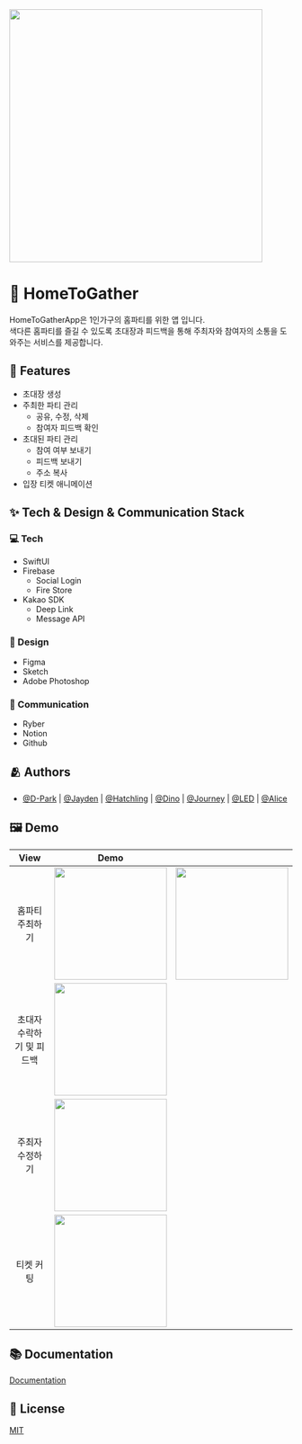 <img src="https://user-images.githubusercontent.com/77766769/174528560-2ff02299-b28d-42be-8894-1b2ee0a6b95d.png" height="450"/>

# 🥳 HomeToGather

HomeToGatherApp은 1인가구의 홈파티를 위한 앱 입니다.<br/>
색다른 홈파티를 즐길 수 있도록 초대장과 피드백을 통해 주최자와 참여자의 소통을 도와주는 서비스를 제공합니다.


## :pushpin: Features
- 초대장 생성
- 주최한 파티 관리
  - 공유, 수정, 삭제
  - 참여자 피드백 확인
- 초대된 파티 관리
  - 참여 여부 보내기  
  - 피드백 보내기
  - 주소 복사
-  입장 티켓 애니메이션


## :sparkles: Tech & Design & Communication   Stack

### 💻 Tech
- SwiftUI  
- Firebase
  - Social Login
  - Fire Store
- Kakao SDK
  - Deep Link
  - Message API

### 🎨 Design
- Figma
- Sketch
- Adobe Photoshop

### 💬 Communication
- Ryber
- Notion
- Github 

## :people_hugging: Authors

- [@D-Park](https://www.github.com/Junghoon-P) | [@Jayden](https://www.github.com/jayden000106) | [@Hatchling](https://github.com/woo0dev) | [@Dino](https://github.com/d0yvn) | [@Journey](https://github.com/gojeongseog) | [@LED](https://www.github.com/sm-amoled) | [@Alice](https://github.com/ejalice)


## :framed_picture: Demo


<!-- ![App Screenshot](https://user-images.githubusercontent.com/77766769/174525276-7db044f5-0ea2-4461-8abe-f2323e0f9f80.gif)
![App Screenshot](https://user-images.githubusercontent.com/77766769/174525118-9ecab697-a66c-4716-a3c7-a25d99de0a28.gif)
![App Screenshot](https://user-images.githubusercontent.com/77766769/174525126-53ceb35f-0a06-45db-a172-c82a340dee14.gif)
![App Screenshot](https://user-images.githubusercontent.com/77766769/174525134-488b26c8-c9ea-406a-9b03-dad3361156c0.gif)
![App Screenshot](https://user-images.githubusercontent.com/77766769/174525139-0006a375-8d5a-4ec2-b3b1-24ac5909cb62.gif) -->

| View | Demo ||
|:---:|:---:|:---:|
|홈파티 주최하기|<img src="https://user-images.githubusercontent.com/77766769/174525276-7db044f5-0ea2-4461-8abe-f2323e0f9f80.gif" width="200"/>|<img src="https://user-images.githubusercontent.com/77766769/174525118-9ecab697-a66c-4716-a3c7-a25d99de0a28.gif" width="200"/>|
|초대자 수락하기 및 피드백|<img src="https://user-images.githubusercontent.com/77766769/174525126-53ceb35f-0a06-45db-a172-c82a340dee14.gif" width="200"/>||
|주최자 수정하기|<img src="https://user-images.githubusercontent.com/77766769/174527781-58f2aa4a-ecb3-4345-bb7c-2dc530f7fd05.gif" width="200"/>||
|티켓 커팅|<img src="https://user-images.githubusercontent.com/77766769/174525139-0006a375-8d5a-4ec2-b3b1-24ac5909cb62.gif" width="200"/>||


## :books: Documentation

[Documentation](https://linktodocumentation)


## :lock_with_ink_pen: License

[MIT](https://choosealicense.com/licenses/mit/)
